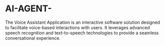 # AI-AGENT-
The Voice Assistant Application is an interactive software solution designed to facilitate voice-based interactions with users. It leverages advanced speech recognition and text-to-speech technologies to provide a seamless conversational experience. 

